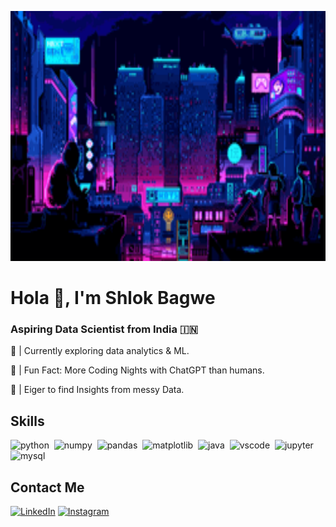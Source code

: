 <p align="center">
  <img src="assets/cyberpunk-city-neon.gif" alt="Cyberpunk Coder" height ="400 "width="800"  />
</p>


# Hola 👋, I'm Shlok Bagwe

### Aspiring Data Scientist from India 🇮🇳


🌱 | Currently exploring data analytics & ML.

🤖 | Fun Fact: More Coding Nights with ChatGPT than humans.

📝 | Eiger to find Insights from messy Data.


## Skills

<p align="left">
<img src="https://cdn.jsdelivr.net/gh/devicons/devicon/icons/python/python-original.svg" alt="python" width="40" height="40"/>&nbsp;
<img src="https://cdn.jsdelivr.net/gh/devicons/devicon/icons/numpy/numpy-original.svg" alt="numpy" width="40" height="40"/>&nbsp;
<img src="https://cdn.jsdelivr.net/gh/devicons/devicon/icons/pandas/pandas-original.svg" alt="pandas" width="40" height="40"/>&nbsp;
<img src="https://cdn.jsdelivr.net/gh/devicons/devicon/icons/matplotlib/matplotlib-original.svg" alt="matplotlib" width="40" height="40"/>&nbsp;
<img src="https://cdn.jsdelivr.net/gh/devicons/devicon/icons/java/java-original.svg" alt="java" width="40" height="40"/>&nbsp;
<img src="https://cdn.jsdelivr.net/gh/devicons/devicon/icons/vscode/vscode-original.svg" alt="vscode" width="40" height="40"/>&nbsp;
<img src="https://cdn.jsdelivr.net/gh/devicons/devicon/icons/jupyter/jupyter-original.svg" alt="jupyter" width="40" height="40"/>&nbsp;
<img src="https://cdn.jsdelivr.net/gh/devicons/devicon/icons/mysql/mysql-original.svg" alt="mysql" width="40" height="40"/>&nbsp;
</p>

## Contact Me
<p><a href="www.linkedin.com/in/shlok-bagwe-030574316" target="_blank"><img src="https://img.shields.io/badge/LinkedIn-%230077B5.svg?&style=flat-square&logo=linkedin&logoColor=white" alt="LinkedIn"></a> <a href="https://www.instagram.com/shlokk_fr" target="_blank"><img src="https://img.shields.io/badge/Instagram-%23E4405F.svg?&style=flat-square&logo=instagram&logoColor=white" alt="Instagram"></a> </p>

